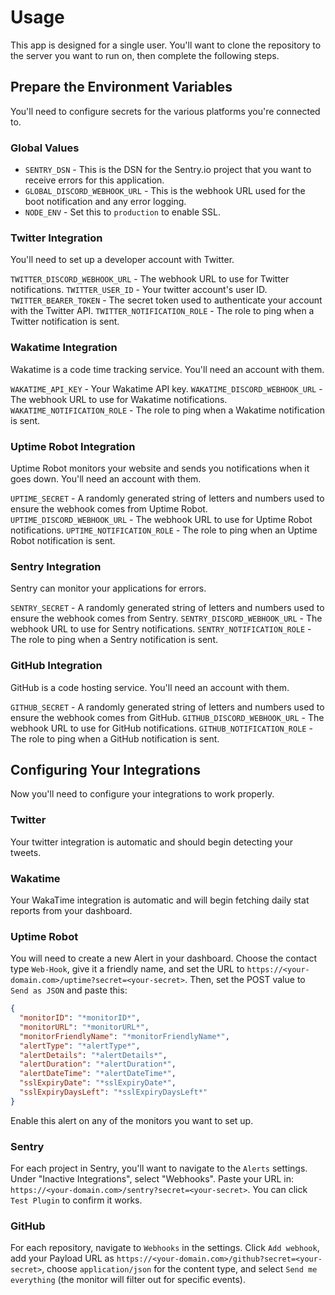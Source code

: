 # Usage

This app is designed for a single user. You'll want to clone the repository to the server you want to run on, then complete the following steps.

## Prepare the Environment Variables

You'll need to configure secrets for the various platforms you're connected to.

### Global Values

- `SENTRY_DSN` - This is the DSN for the Sentry.io project that you want to receive errors for this application.
- `GLOBAL_DISCORD_WEBHOOK_URL` - This is the webhook URL used for the boot notification and any error logging.
- `NODE_ENV` - Set this to `production` to enable SSL.

### Twitter Integration

You'll need to set up a developer account with Twitter.

`TWITTER_DISCORD_WEBHOOK_URL` - The webhook URL to use for Twitter notifications.
`TWITTER_USER_ID` - Your twitter account's user ID.
`TWITTER_BEARER_TOKEN` - The secret token used to authenticate your account with the Twitter API.
`TWITTER_NOTIFICATION_ROLE` - The role to ping when a Twitter notification is sent.

### Wakatime Integration

Wakatime is a code time tracking service. You'll need an account with them.

`WAKATIME_API_KEY` - Your Wakatime API key.
`WAKATIME_DISCORD_WEBHOOK_URL` - The webhook URL to use for Wakatime notifications.
`WAKATIME_NOTIFICATION_ROLE` - The role to ping when a Wakatime notification is sent.

### Uptime Robot Integration

Uptime Robot monitors your website and sends you notifications when it goes down. You'll need an account with them.

`UPTIME_SECRET` - A randomly generated string of letters and numbers used to ensure the webhook comes from Uptime Robot.
`UPTIME_DISCORD_WEBHOOK_URL` - The webhook URL to use for Uptime Robot notifications.
`UPTIME_NOTIFICATION_ROLE` - The role to ping when an Uptime Robot notification is sent.

### Sentry Integration

Sentry can monitor your applications for errors.

`SENTRY_SECRET` - A randomly generated string of letters and numbers used to ensure the webhook comes from Sentry.
`SENTRY_DISCORD_WEBHOOK_URL` - The webhook URL to use for Sentry notifications.
`SENTRY_NOTIFICATION_ROLE` - The role to ping when a Sentry notification is sent.

### GitHub Integration

GitHub is a code hosting service. You'll need an account with them.

`GITHUB_SECRET` - A randomly generated string of letters and numbers used to ensure the webhook comes from GitHub.
`GITHUB_DISCORD_WEBHOOK_URL` - The webhook URL to use for GitHub notifications.
`GITHUB_NOTIFICATION_ROLE` - The role to ping when a GitHub notification is sent.

## Configuring Your Integrations

Now you'll need to configure your integrations to work properly.

### Twitter

Your twitter integration is automatic and should begin detecting your tweets.

### Wakatime

Your WakaTime integration is automatic and will begin fetching daily stat reports from your dashboard.

### Uptime Robot

You will need to create a new Alert in your dashboard. Choose the contact type `Web-Hook`, give it a friendly name, and set the URL to `https://<your-domain.com>/uptime?secret=<your-secret>`. Then, set the POST value to `Send as JSON` and paste this:

```json
{
  "monitorID": "*monitorID*",
  "monitorURL": "*monitorURL*",
  "monitorFriendlyName": "*monitorFriendlyName*",
  "alertType": "*alertType*",
  "alertDetails": "*alertDetails*",
  "alertDuration": "*alertDuration*",
  "alertDateTime": "*alertDateTime*",
  "sslExpiryDate": "*sslExpiryDate*",
  "sslExpiryDaysLeft": "*sslExpiryDaysLeft*"
}
```

Enable this alert on any of the monitors you want to set up.

### Sentry

For each project in Sentry, you'll want to navigate to the `Alerts` settings. Under "Inactive Integrations", select "Webhooks". Paste your URL in: `https://<your-domain.com>/sentry?secret=<your-secret>`. You can click `Test Plugin` to confirm it works.

### GitHub

For each repository, navigate to `Webhooks` in the settings. Click `Add webhook`, add your Payload URL as `https://<your-domain.com>/github?secret=<your-secret>`, choose `application/json` for the content type, and select `Send me everything` (the monitor will filter out for specific events).
